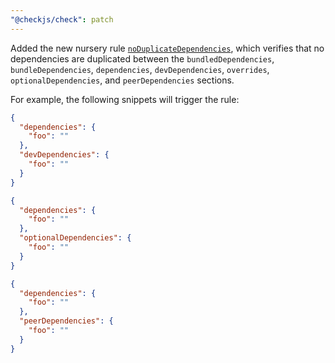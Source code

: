 ```yaml
---
"@checkjs/check": patch
---
```


Added the new nursery rule [`noDuplicateDependencies`](https://next.checkjs.dev/linter/rules/no-duplicate-dependencies/), which verifies that no dependencies are duplicated between the `bundledDependencies`, `bundleDependencies`, `dependencies`, `devDependencies`, `overrides`, `optionalDependencies`, and `peerDependencies` sections.

For example, the following snippets will trigger the rule:

```json
{
  "dependencies": {
    "foo": ""
  },
  "devDependencies": {
    "foo": ""
  }
}
```

```json
{
  "dependencies": {
    "foo": ""
  },
  "optionalDependencies": {
    "foo": ""
  }
}
```

```json
{
  "dependencies": {
    "foo": ""
  },
  "peerDependencies": {
    "foo": ""
  }
}
```

